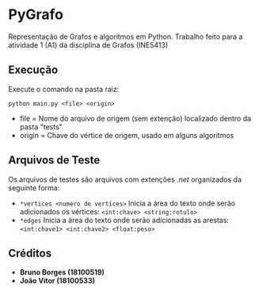 # PyGrafo

Representação de Grafos e algoritmos em Python. Trabalho feito para a atividade 1 (A1) da disciplina de Grafos (INE5413)

## Execução

Execute o comando na pasta raiz:

```
python main.py <file> <origin>
```

- file = Nome do arquivo de origem (sem extenção) localizado dentro da pasta "tests"
- origin = Chave do vértice de origem, usado em alguns algoritmos

## Arquivos de Teste

Os arquivos de testes são arquivos com extenções *.net* organizados da seguinte forma:

- `*vertices <numero de vertices>` Inicia a área do texto onde serão adicionados os vértices: `<int:chave> <string:rotulo>`
- `*edges` Inicia a área do texto onde serão adicionadas as arestas: `<int:chave1> <int:chave2> <float:peso>`

## Créditos

- **Bruno Borges (18100519)**
- **João Vitor (18100533)**
